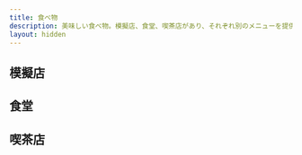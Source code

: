 ```yaml
---
title: 食べ物
description: 美味しい食べ物。模擬店、食堂、喫茶店があり、それぞれ別のメニューを提供しています。
layout: hidden
---
```


## 模擬店

## 食堂

## 喫茶店